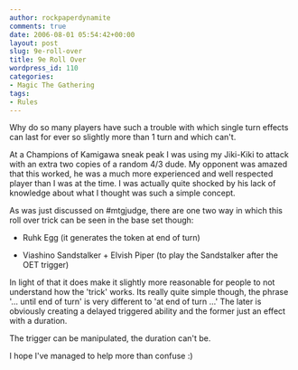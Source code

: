 ```yaml
---
author: rockpaperdynamite
comments: true
date: 2006-08-01 05:54:42+00:00
layout: post
slug: 9e-roll-over
title: 9e Roll Over
wordpress_id: 110
categories:
- Magic The Gathering
tags:
- Rules
---
```


Why do so many players have such a trouble with which single turn effects can last for ever so slightly more than 1 turn and which can't.

At a Champions of Kamigawa sneak peak I was using my Jiki-Kiki to attack with an extra two copies of a random 4/3 dude. My opponent was amazed that this worked, he was a much more experienced and well respected player than I was at the time. I was actually quite shocked by his lack of knowledge about what I thought was such a simple concept.

As was just discussed on #mtgjudge, there are one two way in which this roll over trick can be seen in the base set though:



	
  * Ruhk Egg (it generates the token at end of turn)

	
  * Viashino Sandstalker + Elvish Piper (to play the Sandstalker after the OET trigger)


In light of that it does make it slightly more reasonable for people to not understand how the 'trick' works. Its really quite simple though, the phrase '... until end of turn' is very different to 'at end of turn ...' The later is obviously creating a delayed triggered ability and the former just an effect with a duration.

The trigger can be manipulated, the duration can't be.

I hope I've managed to help more than confuse :)
